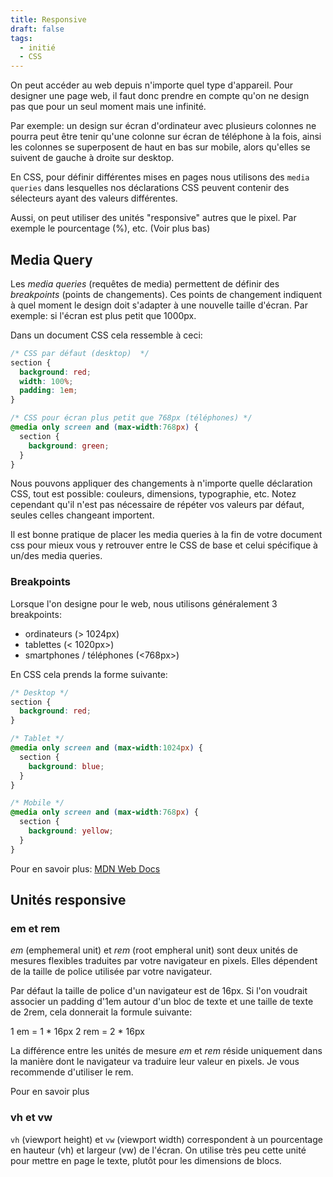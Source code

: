 ```yaml
---
title: Responsive
draft: false
tags:
  - initié
  - CSS
---
```


On peut accéder au web depuis n'importe quel type d'appareil. Pour designer une page web, il faut donc prendre en compte qu'on ne design pas que pour un seul moment mais une infinité.

Par exemple: un design sur écran d'ordinateur avec plusieurs colonnes ne pourra peut être tenir qu'une colonne sur écran de téléphone à la fois, ainsi les colonnes se superposent de haut en bas sur mobile, alors qu'elles se suivent de gauche à droite sur desktop.

En CSS, pour définir différentes mises en pages nous utilisons des `media queries` dans lesquelles nos déclarations CSS peuvent contenir des sélecteurs ayant des valeurs différentes.

Aussi, on peut utiliser des unités "responsive" autres que le pixel. Par exemple le pourcentage (%), etc. (Voir plus bas)

## Media Query

Les *media queries* (requêtes de media) permettent de définir des *breakpoints* (points de changements). Ces points de changement indiquent à quel moment le design doit s'adapter à une nouvelle taille d'écran. Par exemple: si l'écran est plus petit que 1000px.

Dans un document CSS cela ressemble à ceci:
```css
/* CSS par défaut (desktop)  */
section {
  background: red;
  width: 100%;
  padding: 1em;
}

/* CSS pour écran plus petit que 768px (téléphones) */
@media only screen and (max-width:768px) {
  section {
    background: green;
  }
}

```
Nous pouvons appliquer des changements à n'importe quelle déclaration CSS, tout est possible: couleurs, dimensions, typographie, etc. Notez cependant qu'il n'est pas nécessaire de répéter vos valeurs par défaut, seules celles changeant importent.

Il est bonne pratique de placer les media queries à la fin de votre document css pour mieux vous y retrouver entre le CSS de base et celui spécifique à un/des media queries.

### Breakpoints

Lorsque l'on designe pour le web, nous utilisons généralement 3 breakpoints:
- ordinateurs               (> 1024px)
- tablettes                 (< 1020px>)  
- smartphones / téléphones  (<768px>)

En CSS cela prends la forme suivante:
```css
/* Desktop */
section {
  background: red;
}

/* Tablet */
@media only screen and (max-width:1024px) {
  section {
    background: blue;
  }
}

/* Mobile */
@media only screen and (max-width:768px) {
  section {
    background: yellow;
  }
}
```

Pour en savoir plus: [MDN Web Docs](https://developer.mozilla.org/en-US/docs/Learn/CSS/CSS_layout/Media_queries)

## Unités responsive

### em et rem
*em* (emphemeral unit) et *rem* (root empheral unit) sont deux unités de mesures flexibles traduites par votre navigateur en pixels. Elles dépendent de la taille de police utilisée par votre navigateur.

Par défaut la taille de police d'un navigateur est de 16px. Si l'on voudrait associer un padding d'1em autour d'un bloc de texte et une taille de texte de 2rem, cela donnerait la formule suivante:

1 em = 1 * 16px
2 rem = 2 * 16px

La différence entre les unités de mesure *em* et *rem* réside uniquement dans la manière dont le navigateur va traduire leur valeur en pixels.
Je vous recommende d'utiliser le rem.

Pour en savoir plus [](https://medium.com/codeshake/unit%C3%A9s-de-mesures-em-vs-rem-eac03dbcb9c7)

### vh et vw

`vh` (viewport height) et `vw` (viewport width) correspondent à un pourcentage en hauteur (vh) et largeur (vw) de l'écran. On utilise très peu cette unité pour mettre en page le texte, plutôt pour les dimensions de blocs.